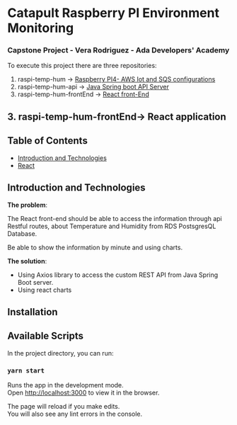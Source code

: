 
Catapult Raspberry PI Environment Monitoring
===============================================

### Capstone Project - Vera Rodriguez - Ada Developers' Academy

To execute this project there are three repositories: 

1. raspi-temp-hum -> [Raspberry PI4- AWS Iot and SQS configurations](https://github.com/veralizeth/raspi-temp-hum/blob/master/README.md)
1. raspi-temp-hum-api ->  [Java Spring boot API Server](https://github.com/veralizeth/raspi-temp-hum-api)
1. raspi-temp-hum-frontEnd -> [React front-End](https://github.com/veralizeth/raspi-temp-hum-frontEnd)

## 3. raspi-temp-hum-frontEnd-> React application

## Table of Contents

* [Introduction and Technologies](#Introduction-and-Technologies)
* [React](#React)


## Introduction and Technologies
**The problem**: 

The React front-end should be able to access the information through 
api Restful routes, about Temperature and Humidity from RDS PostsgresQL Database. 

Be able to show the information by minute and using charts.

**The solution**: 

* Using Axios library to access the custom REST API from Java Spring Boot server.
* Using react charts 
    


## Installation

## Available Scripts

In the project directory, you can run:

### `yarn start`

Runs the app in the development mode.<br />
Open [http://localhost:3000](http://localhost:3000) to view it in the browser.

The page will reload if you make edits.<br />
You will also see any lint errors in the console.


